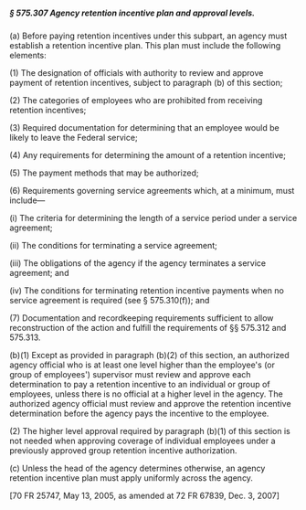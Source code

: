 ##### § 575.307 Agency retention incentive plan and approval levels. #####

(a) Before paying retention incentives under this subpart, an agency must establish a retention incentive plan. This plan must include the following elements:

(1) The designation of officials with authority to review and approve payment of retention incentives, subject to paragraph (b) of this section;

(2) The categories of employees who are prohibited from receiving retention incentives;

(3) Required documentation for determining that an employee would be likely to leave the Federal service;

(4) Any requirements for determining the amount of a retention incentive;

(5) The payment methods that may be authorized;

(6) Requirements governing service agreements which, at a minimum, must include—

(i) The criteria for determining the length of a service period under a service agreement;

(ii) The conditions for terminating a service agreement;

(iii) The obligations of the agency if the agency terminates a service agreement; and

(iv) The conditions for terminating retention incentive payments when no service agreement is required (see § 575.310(f)); and

(7) Documentation and recordkeeping requirements sufficient to allow reconstruction of the action and fulfill the requirements of §§ 575.312 and 575.313.

(b)(1) Except as provided in paragraph (b)(2) of this section, an authorized agency official who is at least one level higher than the employee's (or group of employees') supervisor must review and approve each determination to pay a retention incentive to an individual or group of employees, unless there is no official at a higher level in the agency. The authorized agency official must review and approve the retention incentive determination before the agency pays the incentive to the employee.

(2) The higher level approval required by paragraph (b)(1) of this section is not needed when approving coverage of individual employees under a previously approved group retention incentive authorization.

(c) Unless the head of the agency determines otherwise, an agency retention incentive plan must apply uniformly across the agency.

[70 FR 25747, May 13, 2005, as amended at 72 FR 67839, Dec. 3, 2007]